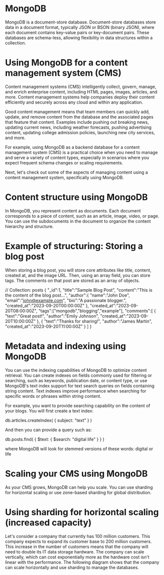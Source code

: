 # MongoDB

MongoDB is a document-store database. Document-store databases store data in a document format, typically JSON or BSON (binary JSON), where each document contains key-value pairs or key-document pairs. These databases are schema-less, allowing flexibility in data structures within a collection.

# Using MongoDB for a content management system (CMS)
Content management systems (CMS) intelligently collect, govern, manage, and enrich enterprise content, including HTML pages, images, articles, and more. Content management systems help companies deploy their content efficiently and securely across any cloud and within any application.

Good content management means that team members can quickly add, update, and remove content from the database and the associated pages that feature that content. Examples include pushing out breaking news, updating current news, including weather forecasts, pushing advertising content, updating college admission policies, launching new city services, and more.

For example, using MongoDB as a backend database for a content management system (CMS) is a practical choice when you need to manage and serve a variety of content types, especially in scenarios where you expect frequent schema changes or scaling requirements.

Next, let's check out some of the aspects of managing content using a content management system, specifically using MongoDB.

# Content structure using MongoDB
In MongoDB, you represent content as documents. Each document corresponds to a piece of content, such as an article, image, video, or page. You can use the subdocuments in the document to organize the content hierarchy and structure.

# Example of structuring: Storing a blog post
When storing a blog post, you will store core attributes like title, content, created at, and the image URL. Then, using an array field, you can store tags. The comments on that post are stored as an array of objects.


// Collection: posts
{
"\_id":1,
"title":"Sample Blog Post",
"content":"This is the content of the blog post...",
"author":{
"name":"John Doe",
"email":"john@example.com",
"bio":"A passionate blogger.",
"created\_at":"2023-09-20T00:00:00Z"
},
"created\_at":"2023-09-20T08:00:00Z",
"tags":["mongodb","blogging","example"],
"comments":[
{
"text":"Great post!",
"author":"Emily Johnson",
"created\_at":"2023-09-20T10:00:00Z"
},
{
"text":"Thanks for sharing!",
"author":"James Martin",
"created\_at":"2023-09-20T11:00:00Z"
}
]
}


# Metadata and indexing using MongoDB
You can use the indexing capabilities of MongoDB to optimize content retrieval. You can create indexes on fields commonly used for filtering or searching, such as keywords, publication date, or content type, or use MongoDB's text index support for text search queries on fields containing string content. Text indexes improve performance when searching for specific words or phrases within string content.

For example, you want to provide searching capability on the content of your blogs. You will first create a text index:

db.articles.createIndex( { subject: "text" } )

And then you can provide a query such as:

db.posts.find( { $text: { $search: "digital life" } } )

where MongoDB will look for stemmed versions of these words: digital or life

# Scaling your CMS using MongoDB
As your CMS grows, MongoDB can help you scale. You can use sharding for horizontal scaling or use zone-based sharding for global distribution.

# Using sharding for horizontal scaling (increased capacity)
Let's consider a company that currently has 100 million customers. This company expects to expand its customer base to 200 million customers. This increase in the number of customers means that the company will need to double its IT data storage hardware. The company can scale vertically, which can cost exponentially more as the hardware cost isn't linear with the performance. The following diagram shows that the company can scale horizontally and use sharding to manage the databases.
